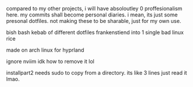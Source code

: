 compared to my other projects, i will have absoloutley 0 proffesionalism here. my commits shall become personal diaries.
i mean, its just some presonal dotfiles. not making these to be sharable, just for my own use.

bish bash kebab of different dotfiles frankenstiend into 1 single bad linux rice

made on arch linux for hyprland

ignore nviim idk how to remove it lol

installpart2 needs sudo to copy from a directory. its like 3 lines just read it lmao.
